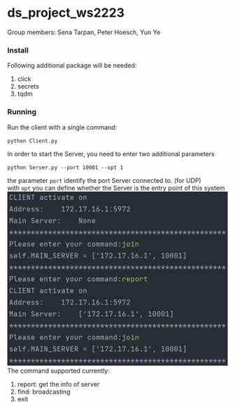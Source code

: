 # ds_project_ws2223
Group members: Sena Tarpan, Peter Hoesch, Yun Ye <br>

### Install<br>
Following additional package will be needed:
1. click
2. secrets
3. tqdm
### Running<br>
Run the client with a single command:
```
python Client.py
```
In order to start the Server, you need to enter two additional parameters
```
python Server.py --port 10001 --opt 1
```
the parameter `port` identify the port Server connected to. (for UDP) <br>
with `opt` you can define whether the Server is the entry point of this system <br>
![terminal](img/terminal.jpg) <br>
The command supported currently:
1. report: get the info of server
2. find: broadcasting
3. exit
